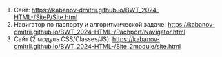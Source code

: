 1) Сайт:
https://kabanov-dmitrii.github.io/BWT_2024-HTML-/SiteP/Site.html
2) Навигатор по паспорту и алгоритмической задаче:
https://kabanov-dmitrii.github.io/BWT_2024-HTML-/Pachport/Navigator.html
3) Сайт (2 модуль CSS/Classes/JS):
https://kabanov-dmitrii.github.io/BWT_2024-HTML-/Site_2module/site.html

